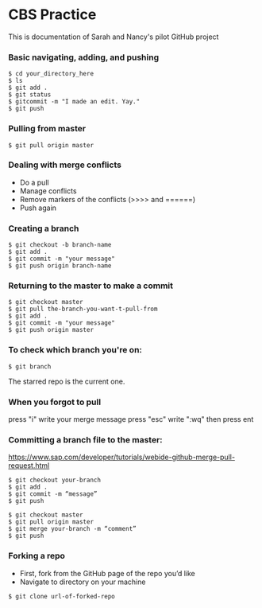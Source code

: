 # CBS Practice
This is documentation of Sarah and Nancy's pilot GitHub project

### Basic navigating, adding, and pushing
```
$ cd your_directory_here
$ ls
$ git add .
$ git status
$ gitcommit -m "I made an edit. Yay."
$ git push
```

### Pulling from master
```
$ git pull origin master
```

### Dealing with merge conflicts 
- Do a pull
- Manage conflicts 
- Remove markers of the conflicts (>>>> and ======) 
- Push again 

### Creating a branch
```
$ git checkout -b branch-name
$ git add . 
$ git commit -m "your message"
$ git push origin branch-name
```
### Returning to the master to make a commit
```
$ git checkout master
$ git pull the-branch-you-want-t-pull-from
$ git add .
$ git commit -m "your message"
$ git push origin master
```

### To check which branch you're on:
``` 
$ git branch
```
The starred repo is the current one. 

### When you forgot to pull 
press "i"
write your merge message
press "esc"
write ":wq"
then press ent

### Committing a branch file to the master:
https://www.sap.com/developer/tutorials/webide-github-merge-pull-request.html

```
$ git checkout your-branch
$ git add . 
$ git commit -m “message”
$ git push

$ git checkout master
$ git pull origin master
$ git merge your-branch -m “comment”
$ git push

```

### Forking a repo
- First, fork from the GitHub page of the repo you’d like
- Navigate to directory on your machine
```
$ git clone url-of-forked-repo
```
